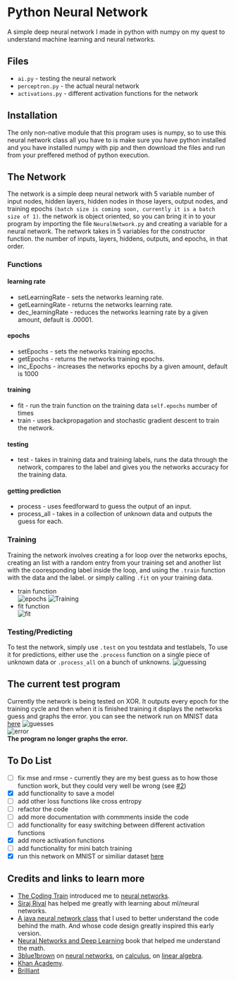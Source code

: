 # Python Neural Network

A simple deep neural network I made in python with numpy on my quest to understand machine learning and neural networks.


## Files

* ``ai.py`` - testing the neural network
* ``perceptron.py`` - the actual neural network
* ``activations.py`` - different activation functions for the network


## Installation

The only non-native module that this program uses is numpy, so to use this neural network class all you have to is make sure you have python installed and you have installed numpy with pip and then download the files and run from your preffered method of python execution.


## The Network

The network is a simple deep neural network with 5 variable number of input nodes, hidden layers, hidden nodes in those layers, output nodes, and training epochs ``(batch size is coming soon, currently it is a batch size of 1)``.
the network is object oriented, so you can bring it in to your program by importing the file ``NeuralNetwork.py`` and creating a variable for a neural network. The network takes in 5 variables for the constructor function. the number of inputs, layers, hiddens, outputs, and epochs, in that order.

### Functions
#### learning rate
* setLearningRate - sets the networks learning rate.
* getLearningRate - returns the networks learning rate.
* dec_learningRate - reduces the networks learning rate by a given amount, default is .00001.
#### epochs
* setEpochs - sets the networks training epochs.
* getEpochs - returns the networks training epochs.
* inc_Epochs - increases the networks epochs by a given amount, default is 1000
#### training
* fit - run the train function on the training data ``self.epochs`` number of times
* train - uses backpropagation and stochastic gradient descent to train the network.
#### testing
* test - takes in training data and training labels, runs the data through the network, compares to the label and gives you the networks accuracy for the training data.
#### getting prediction
* process - uses feedforward to guess the output of an input.
* process_all - takes in a collection of unknown data and outputs the guess for each.



### Training

Training the network involves creating a for loop over the networks epochs, creating an list with a random entry from your training set and another list with the cooresponding label inside the loop, and using the ``.train`` function with the data and the label. or simply calling ``.fit`` on your training data.  
* train function  
![epochs](https://i.imgur.com/9JVRjhB.png)
![Training](https://i.imgur.com/DQp5Y3t.png)  
* fit function  
![fit](https://i.imgur.com/GytVxFv.png)

### Testing/Predicting

To test the network, simply use ``.test`` on you testdata and testlabels, To use it for predictions, either use the ``.process`` function on a single piece of unknown data or ``.process_all`` on a bunch of unknowns.
![guessing](https://i.imgur.com/iPCENrD.png)

## The current test program

Currently the network is being tested on XOR. It outputs every epoch for the training cycle and then when it is finished training it displays the networks guess and graphs the error. you can see the network run on MNIST data [here](https://github.com/GypsyDangerous/MNIST-digit-classifier/)
![guesses](https://i.imgur.com/4mbQmLi.png)   
![error](https://i.imgur.com/LFpAf3Q.png)  
**The program no longer graphs the error.**

## To Do List

- [ ] fix mse and rmse - currently they are my best guess as to how those function work, but they could very well be wrong (see [#2](https://github.com/GypsyDangerous/Python-Neural-Network/issues/2))
- [X] add functionality to save a model
- [ ] add other loss functions like cross entropy
- [ ] refactor the code
- [ ] add more documentation with commments inside the code
- [ ] add functionality for easy switching between different activation functions
- [x] add more activation functions
- [ ] add functionality for mini batch training
- [x] run this network on MNIST or similiar dataset [here](https://github.com/GypsyDangerous/MNIST-digit-classifier)

## Credits and links to learn more

* [The Coding Train](https://www.youtube.com/user/shiffman) introduced me to [neural networks](https://www.youtube.com/playlist?list=PLRqwX-V7Uu6Y7MdSCaIfsxc561QI0U0Tb).  
* [Siraj Rival](https://www.youtube.com/channel/UCWN3xxRkmTPmbKwht9FuE5A) has helped me greatly with learning about ml/neural networks.  
* [A java neural network class](https://github.com/Fir3will/Java-Neural-Network) that I used to better understand the code behind the math. And whose code design greatly inspired this early version.
* [Neural Networks and Deep Learning](http://neuralnetworksanddeeplearning.com/) book that helped me understand the math.  
* [3blue1brown](https://www.youtube.com/channel/UCYO_jab_esuFRV4b17AJtAw) on [neural networks](https://www.youtube.com/playlist?list=PLZHQObOWTQDNU6R1_67000Dx_ZCJB-3pi), on [calculus](https://www.youtube.com/playlist?list=PLZHQObOWTQDMsr9K-rj53DwVRMYO3t5Yr), on [linear algebra](https://www.youtube.com/playlist?list=PLZHQObOWTQDPD3MizzM2xVFitgF8hE_ab).  
* [Khan Academy](https://www.khanacademy.org/).
* [Brilliant](https://brilliant.org/)
